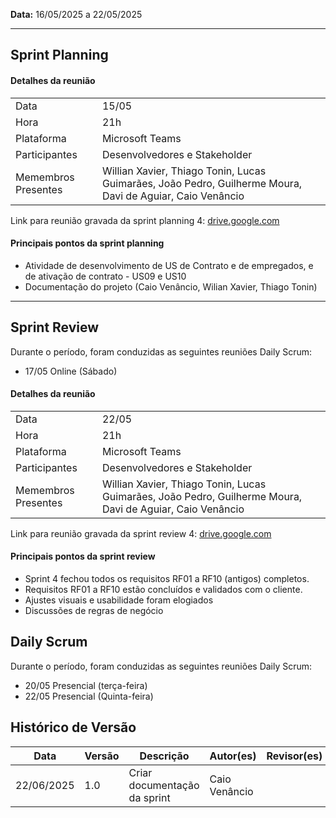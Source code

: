 **Data:** 16/05/2025 a 22/05/2025

<!-- Infelizmente não gravamos a sprint planning, realizada dia 16/05, nem a sprint review, realizada 22/05 no Google Meet. -->

---
## Sprint Planning

#### Detalhes da reunião
|                     |                                                                                                           |
|---------------------|-----------------------------------------------------------------------------------------------------------|
| Data                | 15/05                                                                                                     |
| Hora                | 21h                                                                                                       |
| Plataforma          | Microsoft Teams                                                                                           |
| Participantes       | Desenvolvedores e Stakeholder                                                                             |
| Memembros Presentes | Willian Xavier, Thiago Tonin, Lucas Guimarães, João Pedro, Guilherme Moura, Davi de Aguiar, Caio Venâncio |

Link para reunião gravada da sprint planning 4: [drive.google.com](https://drive.google.com/file/d/1U4kxCRZjAf5gaPbFevsefQ-aGohixssS/view?usp=sharing)
<!-- Sprint Review 3 - Reunião em _General_-20250515_210550-Gravação de Reunião.mp4 -->

#### Principais pontos da sprint planning
- Atividade de desenvolvimento de US de Contrato e de empregados, e de ativação de contrato - US09 e US10
- Documentação do projeto (Caio Venâncio, Wilian Xavier, Thiago Tonin)

---
## Sprint Review
Durante o período, foram conduzidas as seguintes reuniões Daily Scrum:<br>
- 17/05 Online (Sábado) <br>

#### Detalhes da reunião
|                     |                                                                                                           |
|---------------------|-----------------------------------------------------------------------------------------------------------|
| Data                | 22/05                                                                                                     |
| Hora                | 21h                                                                                                       |
| Plataforma          | Microsoft Teams                                                                                           |
| Participantes       | Desenvolvedores e Stakeholder                                                                             |
| Memembros Presentes | Willian Xavier, Thiago Tonin, Lucas Guimarães, João Pedro, Guilherme Moura, Davi de Aguiar, Caio Venâncio |

Link para reunião gravada da sprint review 4: [drive.google.com](https://drive.google.com/file/d/10OB-QP-16v2G6ayHchzAB1UoDhdBNmuA/view?usp=sharing)

#### Principais pontos da sprint review
- Sprint 4 fechou todos os requisitos RF01 a RF10 (antigos) completos.
- Requisitos RF01 a RF10 estão concluídos e validados com o cliente.
- Ajustes visuais e usabilidade foram elogiados
- Discussões de regras de negócio


## Daily Scrum
Durante o período, foram conduzidas as seguintes reuniões Daily Scrum:<br>
- 20/05 Presencial (terça-feira) <br>
- 22/05 Presencial (Quinta-feira) <br>

## Histórico de Versão

| Data       | Versão | Descrição                                                                 | Autor(es)         | Revisor(es)        |
|------------|--------|---------------------------------------------------------------------------|-------------------|--------------------|
| 22/06/2025 | 1.0    | Criar documentação da sprint                                              |  Caio Venâncio    |                    |
